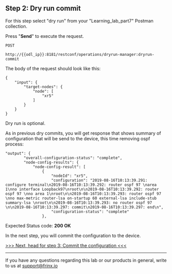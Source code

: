 ## Step 2: Dry run commit

For this step select "dry run" from your "Learning_lab_part7" Postman collection.

Press "**Send**" to execute the request.

```
POST

http://{{odl_ip}}:8181/restconf/operations/dryrun-manager:dryrun-commit
```


The body of the request should look like this:

```
{
    "input": {
        "target-nodes": {
            "node": [
                "xr5"
            ]
        }
    }
}
```

Dry run is optional.

As in previous dry commits, you will get response that shows summary of configuration that will be send to the device, this time removing ospf process:

```
"output": {
        "overall-configuration-status": "complete",
        "node-config-results": {
            "node-config-result": [
                {
                    "nodeId": "xr5",
                    "configuration": "2019-08-16T10:13:39.291: configure terminal\n2019-08-16T10:13:39.292: router ospf 97 \narea 1\nno interface Loopback97\nroot\n\n2019-08-16T10:13:39.292: router ospf 97 \nno area 1\nroot\n\n2019-08-16T10:13:39.293: router ospf 97 \nno max-metric router-lsa on-startup 60 external-lsa include-stub summary-lsa \nroot\n\n2019-08-16T10:13:39.293: no router ospf 97 \n\n2019-08-16T10:13:39.297: commit\n2019-08-16T10:13:39.297: end\n",
                    "configuration-status": "complete"
                },
```

Expected Status code: **200 OK**

In the next step, you will commit the configuration to the device.

[>>> Next, head for step 3: Commit the configuration <<<](9.md)

---
If you have any questions regarding this lab or our products in general, write to us at [support@frinx.io](mailto:support@frinx.io)